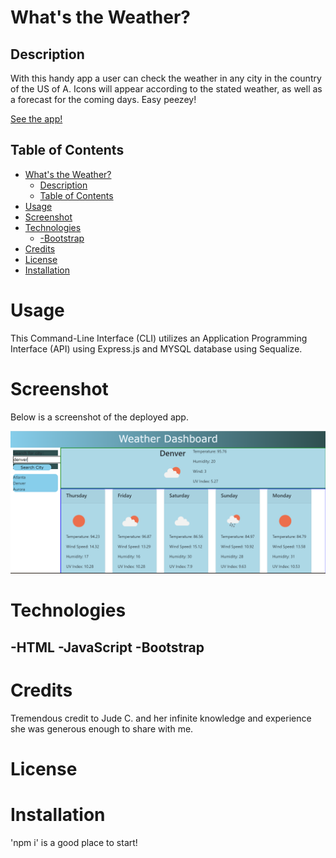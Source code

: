 # What's the Weather?

## Description

With this handy app a user can check the weather in any city in the country of the US of A.  Icons will appear according to the stated weather, as well as a forecast for the coming days.  Easy peezey!

[See the app!](https://kalebritt.github.io/weather-api-hw6/)

## Table of Contents

- [What's the Weather?](#whats-the-weather)
  - [Description](#description)
  - [Table of Contents](#table-of-contents)
- [Usage](#usage)
- [Screenshot](#screenshot)
- [Technologies](#technologies)
  - [-Bootstrap](#-bootstrap)
- [Credits](#credits)
- [License](#license)
- [Installation](#installation)

# Usage

This Command-Line Interface (CLI) utilizes an Application Programming Interface (API) using Express.js and MYSQL database using Sequalize.

# Screenshot

Below is a screenshot of the deployed app.

![screenshot of app deployed](./assets/images/weatherapi.png)

# Technologies
-HTML
-JavaScript
-Bootstrap
-

# Credits

Tremendous credit to Jude C. and her infinite knowledge and experience she was generous enough to share with me.

# License


# Installation

'npm i' is a good place to start!

